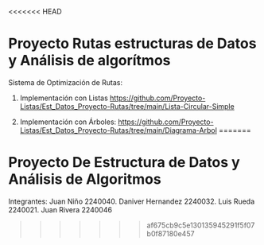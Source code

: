 <<<<<<< HEAD
# Proyecto Rutas estructuras de Datos y Análisis de algorítmos
Sistema de Optimización de Rutas:
1. Implementación con Listas https://github.com/Proyecto-Listas/Est_Datos_Proyecto-Rutas/tree/main/Lista-Circular-Simple

2. Implementación con Árboles: https://github.com/Proyecto-Listas/Est_Datos_Proyecto-Rutas/tree/main/Diagrama-Arbol
=======
# Proyecto De Estructura de Datos y Análisis de Algoritmos
Integrantes: Juan Niño 2240040. Daniver Hernandez 2240032. Luis Rueda 2240021. Juan Rivera 2240046
>>>>>>> af675cb9c5e130135945291f5f07b0f87180e457

